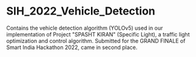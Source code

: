 # SIH_2022_Vehicle_Detection
Contains the vehicle detection algorithm (YOLOv5) used in our implementation of Project "SPASHT KIRAN" (Specific Light), a traffic light optimization and control algorithm. Submitted for the GRAND FINALE of Smart India Hackathon 2022, came in second place.

